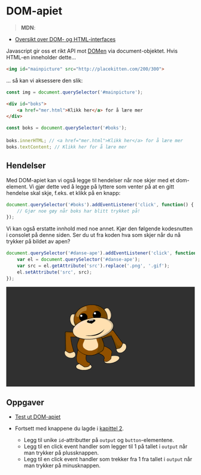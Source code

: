 # DOM-apiet

> **MDN**:
* [Oversikt over DOM- og HTML-interfaces](https://developer.mozilla.org/en-US/docs/Web/API/Document_Object_Model)

Javascript gir oss et rikt API mot [DOMen](01-intro-til-weben/03-dom.md) via document-objektet.
Hvis HTML-en inneholder dette...
```html
<img id="mainpicture" src="http://placekitten.com/200/300">
```
... så kan vi aksessere den slik:

```js
const img = document.querySelector('#mainpicture');
```

```html
<div id="boks">
    <a href="mer.html">Klikk her</a> for å lære mer
</div>
```

```javascript
const boks = document.querySelector('#boks');

boks.innerHTML; // <a href="mer.html">Klikk her</a> for å lære mer
boks.textContent; // Klikk her for å lære mer
```

## Hendelser
Med DOM-apiet kan vi også legge til hendelser når noe skjer med et dom-element.
Vi gjør dette ved å legge på lyttere som venter på at en gitt hendelse skal skje, f.eks. et klikk på en knapp:

```js
document.querySelector('#boks').addEventListener('click', function() {
    // Gjør noe gøy når boks har blitt trykket på!
});
```

Vi kan også erstatte innhold med noe annet. Kjør den følgende kodesnutten i consolet på denne siden. Ser du ut fra koden hva som skjer når du nå trykker på bildet av apen?
```javascript
document.querySelector('#danse-ape').addEventListener('click', function() {
    var el = document.querySelector('#danse-ape');
    var src = el.getAttribute('src').replace('.png', '.gif');
    el.setAttribute('src', src);
});
```

<div class="col" style="overflow: hidden;">
  <img id="danse-ape" src="../resources/danse-ape.png" style="
    display:block;
    margin:-100px auto 0;
    cursor:pointer;" />
</div>


## Oppgaver
* [Test ut DOM-apiet](http://jsbin.com/povoyoz/24/edit?js,console)

* Fortsett med knappene du lagde i [kapittel 2](../02-html/06-knapper).
  * Legg til unike `id`-attributter på `output` og `button`-elementene.
  * Legg til en click event handler som legger til 1 på tallet i `output` når man trykker på plussknappen.
  * Legg til en click event handler som trekker fra 1 fra tallet i `output` når man trykker på minusknappen.
